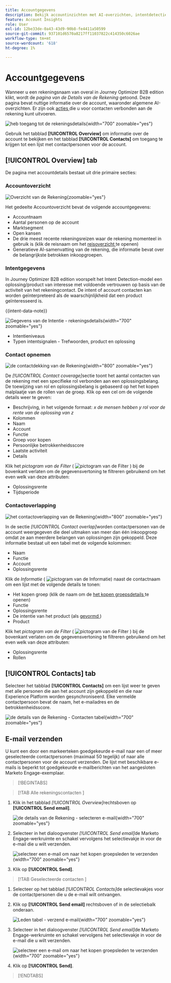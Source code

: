 ```yaml
---
title: Accountgegevens
description: Bekijk accountinzichten met AI-overzichten, intentdetectie, analyse van contactbereik en e-mailcommunicatie in Journey Optimizer B2B edition.
feature: Account Insights
role: User
exl-id: 12be33de-0a43-43d9-90b8-fe4411a50599
source-git-commit: 937101d6570a8217ff11037822c414350c6026ae
workflow-type: tm+mt
source-wordcount: '618'
ht-degree: 1%

---
```


# Accountgegevens

Wanneer u een rekeningsnaam van overal in Journey Optimizer B2B edition klikt, wordt de _pagina van de Details van de Rekening_ getoond. Deze pagina bevat nuttige informatie over de account, waaronder algemene AI-overzichten. Er zijn ook [ acties ](#account-actions) die u voor contacten verbonden aan de rekening kunt uitvoeren.

![ heb toegang tot de rekeningsdetails ](./assets/account-details.png){width="700" zoomable="yes"}

Gebruik het tabblad **[!UICONTROL Overview]** om informatie over de account te bekijken en het tabblad **[!UICONTROL Contacts]** om toegang te krijgen tot een lijst met contactpersonen voor de account.

## [!UICONTROL Overview] tab

De pagina met accountdetails bestaat uit drie primaire secties:

### Accountoverzicht

![ Overzicht van de Rekening ](./assets/details-page-account-overview.png){zoomable="yes"}

Het gedeelte Accountoverzicht bevat de volgende accountgegevens:

* Accountnaam
* Aantal personen op de account
* Marktsegment
* Open kansen
* De drie meest recente rekeningsreizen waar de rekening momenteel in gebruik is (klik de reisnaam om het [ reisoverzicht ](../journeys/journey-overview.md) te openen)
* Generatieve AI-samenvatting van de rekening, die informatie bevat over de belangrijkste betrokken inkoopgroepen.

### Intentgegevens

In Journey Optimizer B2B edition voorspelt het Intent Detection-model een oplossing/product van interesse met voldoende vertrouwen op basis van de activiteit van het rekeningcontact. De intent of account contacten kan worden geïnterpreteerd als de waarschijnlijkheid dat een product geïnteresseerd is.

{{intent-data-note}}

![ Gegevens van de Intentie - rekeningsdetails ](./assets/intent-data-panel.png){width="700" zoomable="yes"}

* Intentieniveaus
* Typen intentsignalen - Trefwoorden, product en oplossing


### Contact opnemen

![ de contactdekking van de Rekening ](./assets/details-page-contact-coverage.png){width="800" zoomable="yes"}

De _[!UICONTROL Contact coverage]_&#x200B;sectie toont het aantal contacten van de rekening met een specifieke rol verbonden aan een oplossingsbelang. De toewijzing van rol en oplossingsbelang is gebaseerd op het het kopen malplaatje van de rollen van de groep. Klik op een cel om de volgende details weer te geven:

* Beschrijving, in het volgende formaat: _x de mensen hebben y rol voor de rente van de oplossing van z_
* Kolommen
* Naam
* Account
* Functie
* Groep voor kopen
* Persoonlijke betrokkenheidsscore
* Laatste activiteit
* Details

Klik het _pictogram van de Filter_ ( ![ pictogram van de Filter ](../assets/do-not-localize/icon-filter.svg) ) bij de bovenkant verlaten om de gegevensvertoning te filtreren gebruikend om het even welk van deze attributen:

* Oplossingsrente
* Tijdsperiode

### Contactoverlapping

![ het contactoverlapping van de Rekening ](./assets/details-page-contact-overlap.png){width="800" zoomable="yes"}

In de sectie _[!UICONTROL Contact overlap]_&#x200B;worden contactpersonen van de account weergegeven die deel uitmaken van meer dan één inkoopgroep omdat ze aan meerdere belangen van oplossingen zijn gekoppeld. Deze informatie bestaat uit een tabel met de volgende kolommen:

* Naam
* Functie
* Account
* Oplossingsrente

Klik de _Informatie_ ( ![ pictogram van de Informatie ](../assets/do-not-localize/icon-info.svg)) naast de contactnaam om een lijst met de volgende details te tonen:

* Het kopen groep (klik de naam om de [ het kopen groepsdetails ](../buying-groups/buying-group-details.md) te openen)
* Functie
* Oplossingsrente
* De intentie van het product (als [ gevormd ](../admin/intent-data.md))
* Product

Klik het _pictogram van de Filter_ ( ![ pictogram van de Filter ](../assets/do-not-localize/icon-filter.svg) ) bij de bovenkant verlaten om de gegevensvertoning te filtreren gebruikend om het even welk van deze attributen:

* Oplossingsrente
* Rollen

## [!UICONTROL Contacts] tab

Selecteer het tabblad **[!UICONTROL Contacts]** om een lijst weer te geven met alle personen die aan het account zijn gekoppeld en die naar Experience Platform worden gesynchroniseerd. Elke vermelde contactpersoon bevat de naam, het e-mailadres en de betrokkenheidsscore.

![ de details van de Rekening - Contacten tabel ](./assets/account-details-contacts-tab.png){width="700" zoomable="yes"}

## E-mail verzenden

U kunt een door een markeerteken goedgekeurde e-mail naar een of meer geselecteerde contactpersonen (maximaal 50 tegelijk) of naar alle contactpersonen voor de account verzenden. De lijst met beschikbare e-mails is beperkt tot goedgekeurde e-mailberichten van het aangesloten Marketo Engage-exemplaar.

>[!BEGINTABS]

>[!TAB  Alle rekeningscontacten ]

1. Klik in het tabblad _[!UICONTROL Overview]_&#x200B;rechtsboven op **[!UICONTROL Send email]**.

   ![ de details van de Rekening - selecteren e-mail ](../accounts/assets/account-details-send-email.png){width="700" zoomable="yes"}

1. Selecteer in het dialoogvenster _[!UICONTROL Send email]_&#x200B;de Marketo Engage-werkruimte en schakel vervolgens het selectievakje in voor de e-mail die u wilt verzenden.

   ![ selecteer een e-mail om naar het kopen groepsleden te verzenden ](../accounts/assets/account-details-send-email-dialog.png){width="700" zoomable="yes"}

1. Klik op **[!UICONTROL Send]**.

>[!TAB  Geselecteerde contacten ]

1. Selecteer op het tabblad _[!UICONTROL Contacts]_&#x200B;de selectievakjes voor de contactpersonen die u de e-mail wilt ontvangen.

1. Klik op **[!UICONTROL Send email]** rechtsboven of in de selectiebalk onderaan.

   ![ Leden tabel - verzend e-mail ](../accounts/assets/account-details-send-email-selections.png){width="700" zoomable="yes"}

1. Selecteer in het dialoogvenster _[!UICONTROL Send email]_&#x200B;de Marketo Engage-werkruimte en schakel vervolgens het selectievakje in voor de e-mail die u wilt verzenden.

   ![ selecteer een e-mail om naar het kopen groepsleden te verzenden ](../accounts/assets/account-details-send-email-dialog.png){width="700" zoomable="yes"}

1. Klik op **[!UICONTROL Send]**.

>[!ENDTABS]
